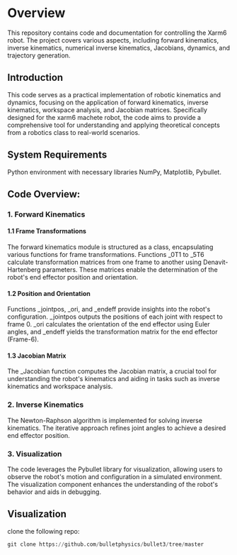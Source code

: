 # Overview

This repository contains code and documentation for controlling the Xarm6 robot. The project covers various aspects, including forward kinematics, inverse kinematics, numerical inverse kinematics, Jacobians, dynamics, and trajectory generation.

## Introduction
This code serves as a practical implementation of robotic kinematics and dynamics, focusing on the application of forward kinematics, inverse kinematics, workspace analysis, and Jacobian matrices. Specifically designed for the xarm6 machete robot, the code aims to provide a comprehensive tool for understanding and applying theoretical concepts from a robotics class to real-world scenarios.

## System Requirements
Python environment with necessary libraries NumPy, Matplotlib, Pybullet. 

## Code Overview:
### 1. Forward Kinematics
#### 1.1 Frame Transformations
The forward kinematics module is structured as a class, encapsulating various functions for frame transformations. Functions _0T1 to _5T6 calculate transformation matrices from one frame to another using Denavit-Hartenberg parameters. These matrices enable the determination of the robot's end effector position and orientation.

#### 1.2 Position and Orientation
Functions _jointpos, _ori, and _endeff provide insights into the robot's configuration. _jointpos outputs the positions of each joint with respect to frame 0. _ori calculates the orientation of the end effector using Euler angles, and _endeff yields the transformation matrix for the end effector (Frame-6).

#### 1.3 Jacobian Matrix
The _Jacobian function computes the Jacobian matrix, a crucial tool for understanding the robot's kinematics and aiding in tasks such as inverse kinematics and workspace analysis.

### 2. Inverse Kinematics
The Newton-Raphson algorithm is implemented for solving inverse kinematics. The iterative approach refines joint angles to achieve a desired end effector position.

### 3. Visualization
The code leverages the Pybullet library for visualization, allowing users to observe the robot's motion and configuration in a simulated environment. The visualization component enhances the understanding of the robot's behavior and aids in debugging.





## Visualization
clone the following repo:
```python
git clone https://github.com/bulletphysics/bullet3/tree/master
```


